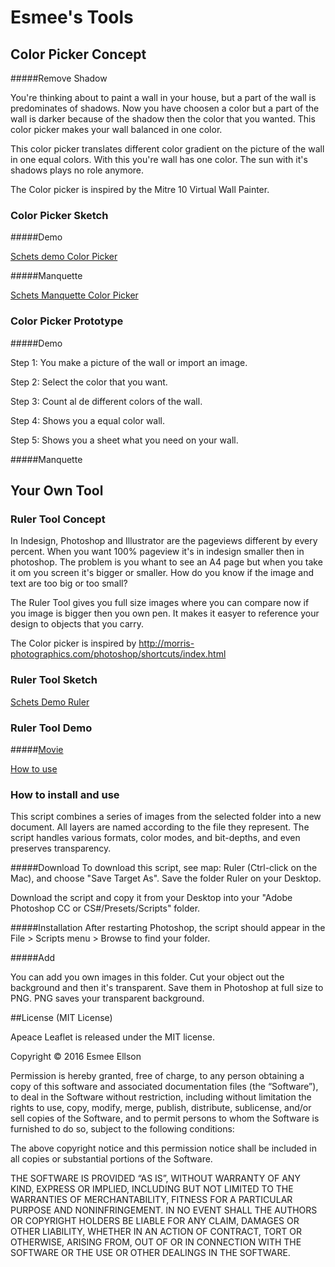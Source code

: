 # Esmee's Tools

## Color Picker Concept 

#####Remove Shadow

You're thinking about to paint a wall in your house, but a part of the wall is predominates of shadows. 
Now you have choosen a color but a part of the wall is darker because of the shadow then the color that you wanted. This color picker makes your wall balanced in one color. 

This color picker translates different color gradient on the picture of the wall in one equal colors.  With this you're wall has one color. The sun with it's shadows plays no role anymore. 

The Color picker is inspired by the Mitre 10 Virtual Wall Painter.

### Color Picker Sketch
#####Demo

[Schets demo Color Picker](ColorPicker/Schets1.pdf)

#####Manquette

[Schets Manquette Color Picker](ColorPicker/manquette/Schets2.pdf)


### Color Picker Prototype

#####Demo

Step 1: You make a picture of the wall or import an image. 

Step 2: Select the color that you want.

Step 3: Count al de different colors of the wall.

Step 4: Shows you a equal color wall.

Step 5: Shows you a sheet what you need on your wall.

#####Manquette

## Your Own Tool

### Ruler Tool Concept
In Indesign, Photoshop and Illustrator are the pageviews different by every percent. When you want 100% pageview it's in indesign smaller then in photoshop. The problem is you whant to see an A4 page but when you take it om you screen it's bigger or smaller. How do you know if the image and text are too big or too small?

The Ruler Tool gives you full size images where you can compare now if you image is bigger then you own pen. It makes it easyer to reference your design to objects that you carry.

The Color picker is inspired by http://morris-photographics.com/photoshop/shortcuts/index.html

### Ruler Tool Sketch

[Schets Demo Ruler](Ruler/schets/SchetsRuler.pdf)


### Ruler Tool Demo

#####[Movie](Sketch-03.mov)
<br>

[How to use](Use_WikiCounter_.mp4)

### How to install and use
This script combines a series of images from the selected folder into a new document. All layers are named according to the file they represent. The script handles various formats, color modes, and bit-depths, and even preserves transparency.

#####Download
To download this script, see map: Ruler (Ctrl-click on the Mac), and choose "Save Target As". Save the folder Ruler on your Desktop.

Download the script and copy it from your Desktop into your "Adobe Photoshop CC or CS#/Presets/Scripts" folder.

#####Installation
After restarting Photoshop, the script should appear in the File > Scripts menu > Browse to find your folder.

#####Add

You can add you own images in this folder. Cut your object out the background and then it's transparent. Save them in Photoshop at full size to PNG. PNG saves your transparent background.


##License (MIT License)

Apeace Leaflet is released under the MIT license.

Copyright © 2016 Esmee Ellson

Permission is hereby granted, free of charge, to any person obtaining a copy of this software and associated documentation files (the “Software”), to deal in the Software without restriction, including without limitation the rights to use, copy, modify, merge, publish, distribute, sublicense, and/or sell copies of the Software, and to permit persons to whom the Software is furnished to do so, subject to the following conditions:

The above copyright notice and this permission notice shall be included in all copies or substantial portions of the Software.

THE SOFTWARE IS PROVIDED “AS IS”, WITHOUT WARRANTY OF ANY KIND, EXPRESS OR IMPLIED, INCLUDING BUT NOT LIMITED TO THE WARRANTIES OF MERCHANTABILITY, FITNESS FOR A PARTICULAR PURPOSE AND NONINFRINGEMENT. IN NO EVENT SHALL THE AUTHORS OR COPYRIGHT HOLDERS BE LIABLE FOR ANY CLAIM, DAMAGES OR OTHER LIABILITY, WHETHER IN AN ACTION OF CONTRACT, TORT OR OTHERWISE, ARISING FROM, OUT OF OR IN CONNECTION WITH THE SOFTWARE OR THE USE OR OTHER DEALINGS IN THE SOFTWARE.

